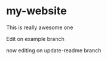 # my-website

This is really awesome one

Edit on example branch


now editing on update-readme branch
